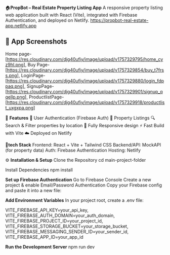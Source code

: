 🏠**PropBot – Real Estate Property Listing App**
A responsive property listing web application built with React (Vite), integrated with Firebase Authentication, and deployed on Netlify.
https://propbot-real-estate-app.netlify.app

## 📸 App Screenshots
Home page-
[https://res.cloudinary.com/djg40ufiy/image/upload/v1757329795/home_cyz9hl.png], 
Buy Page-
[https://res.cloudinary.com/djg40ufiy/image/upload/v1757329854/buy_t7frss.png], 
LoginPage- 
[https://res.cloudinary.com/djg40ufiy/image/upload/v1757329880/login_fdppaq.png],
SignupPage-
[https://res.cloudinary.com/djg40ufiy/image/upload/v1757329901/signup_qqellp.png], 
ProductlistPage- 
[https://res.cloudinary.com/djg40ufiy/image/upload/v1757329918/productlist_uxgxpa.png]

🚀 **Features**
🔑 User Authentication (Firebase Auth)
🏡 Property Listings
🔍 Search & Filter properties by location
📱 Fully Responsive design
⚡ Fast Build with Vite
☁️ Deployed on Netlify

📂**tech Stack**
Frontend: React + Vite + Tailwind CSS
Backend/API: MockAPI (for property data)
Auth: Firebase Authentication
Hosting: Netlify


⚙️ **Installation & Setup**
Clone the Repository
cd main-project-folder

Install Dependencies
npm install

**Set up Firebase Authentication**
Go to Firebase Console
Create a new project & enable Email/Password Authentication
Copy your Firebase config and paste it into a new file:

**Add Environment Variables**
In your project root, create a .env file:

VITE_FIREBASE_API_KEY=your_api_key, 
VITE_FIREBASE_AUTH_DOMAIN=your_auth_domain, 
VITE_FIREBASE_PROJECT_ID=your_project_id, 
VITE_FIREBASE_STORAGE_BUCKET=your_storage_bucket, 
VITE_FIREBASE_MESSAGING_SENDER_ID=your_sender_id, 
VITE_FIREBASE_APP_ID=your_app_id

**Run the Development Server**
npm run dev

